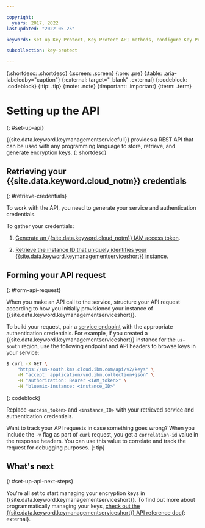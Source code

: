 ```yaml
---

copyright:
  years: 2017, 2022
lastupdated: "2022-05-25"

keywords: set up Key Protect, Key Protect API methods, configure Key Protect 

subcollection: key-protect

---
```


{:shortdesc: .shortdesc}
{:screen: .screen}
{:pre: .pre}
{:table: .aria-labeledby="caption"}
{:external: target="_blank" .external}
{:codeblock: .codeblock}
{:tip: .tip}
{:note: .note}
{:important: .important}
{:term: .term}

# Setting up the API
{: #set-up-api}

{{site.data.keyword.keymanagementservicefull}} provides a REST API that can be
used with any programming language to store, retrieve, and generate encryption
keys.
{: shortdesc}

## Retrieving your {{site.data.keyword.cloud_notm}} credentials
{: #retrieve-credentials}

To work with the API, you need to generate your service and authentication
credentials.

To gather your credentials:

1. [Generate an {{site.data.keyword.cloud_notm}} IAM access token](/docs/key-protect?topic=key-protect-retrieve-access-token).

2. [Retrieve the instance ID that uniquely identifies your {{site.data.keyword.keymanagementserviceshort}} instance](/docs/key-protect?topic=key-protect-retrieve-instance-ID).

## Forming your API request
{: #form-api-request}

When you make an API call to the service, structure your API request according
to how you initially provisioned your instance of
    {{site.data.keyword.keymanagementserviceshort}}.

To build your request, pair a
[service endpoint](/docs/key-protect?topic=key-protect-regions#service-endpoints)
with the appropriate authentication credentials. For example, if you created a
{{site.data.keyword.keymanagementserviceshort}} instance for the `us-south`
region, use the following endpoint and API headers to browse keys in your
service:

```sh
$ curl -X GET \
    "https://us-south.kms.cloud.ibm.com/api/v2/keys" \
    -H "accept: application/vnd.ibm.collection+json" \
    -H "authorization: Bearer <IAM_token>" \
    -H "bluemix-instance: <instance_ID>"
```
{: codeblock}

Replace `<access_token>` and `<instance_ID>` with your retrieved service and
authentication credentials.

Want to track your API requests in case something goes wrong? When you include
the `-v` flag as part of `curl` request, you get a `correlation-id` value in the
response headers. You can use this value to correlate and track the request for
debugging purposes.
{: tip}

## What's next
{: #set-up-api-next-steps}

You're all set to start managing your encryption keys in
{{site.data.keyword.keymanagementserviceshort}}. To find out more about
programmatically managing your keys,
[check out the {{site.data.keyword.keymanagementserviceshort}} API reference doc](/apidocs/key-protect){: external}.


